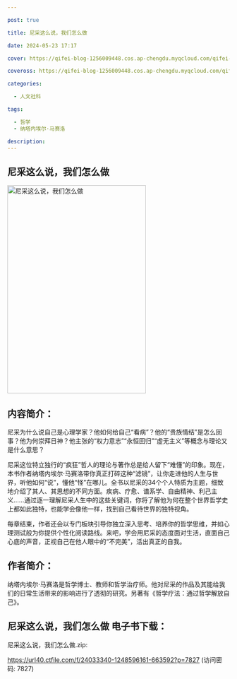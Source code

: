 ```yaml
---

post: true

title: 尼采这么说，我们怎么做

date: 2024-05-23 17:17

cover: https://qifei-blog-1256009448.cos.ap-chengdu.myqcloud.com/qifei-blog/662f5c390ea9cb1403bd5250.jpg

coveross: https://qifei-blog-1256009448.cos.ap-chengdu.myqcloud.com/qifei-blog/662f5c390ea9cb1403bd5250.jpg

categories:

  - 人文社科

tags:

  - 哲学
  - 纳塔内埃尔·马赛洛

description:
---
```


## 尼采这么说，我们怎么做
<img alt="尼采这么说，我们怎么做 " class="aligncenter loaded" data-was-processed="true" decoding="async" fetchpriority="high" height="471" src="https://qifei-blog-1256009448.cos.ap-chengdu.myqcloud.com/qifei-blog/662f5c390ea9cb1403bd5250.jpg" style="cursor: zoom-in;" width="314"/>

## 内容简介：

尼采为什么说自己是心理学家？他如何给自己“看病”？他的“贵族情结”是怎么回事？他为何崇拜日神？他主张的“权力意志”“永恒回归”“虚无主义”等概念与理论又是什么意思？

尼采这位特立独行的“疯狂”哲人的理论与著作总是给人留下“难懂”的印象。现在，本书作者纳塔内埃尔·马赛洛带你真正打碎这种“滤镜”，让你走进他的人生与世界，听他如何“说”，懂他“怪”在哪儿。全书以尼采的34个个人特质为主题，细致地介绍了其人、其思想的不同方面。疾病、疗愈、谱系学、自由精神、利己主义……通过逐一理解尼采人生中的这些关键词，你将了解他为何在整个世界哲学史上都如此独特，也能学会像他一样，找到自己看待世界的独特视角。

每章结束，作者还会以专门板块引导你独立深入思考、培养你的哲学思维，并如心理测试般为你提供个性化阅读路线。来吧，学会用尼采的态度面对生活，直面自己心底的声音，正视自己在他人眼中的“不完美”，活出真正的自我。

## 作者简介：

纳塔内埃尔·马赛洛是哲学博士、教师和哲学治疗师。他对尼采的作品及其能给我们的日常生活带来的影响进行了透彻的研究。另著有《哲学疗法：通过哲学解放自己》。

## 尼采这么说，我们怎么做 电子书下载：
尼采这么说，我们怎么做.zip: 

https://url40.ctfile.com/f/24033340-1248596161-663592?p=7827 (访问密码: 7827)
